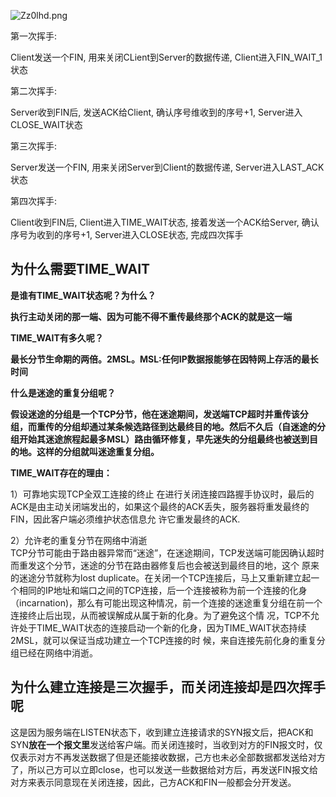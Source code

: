 ![Zz0lhd.png](https://s2.ax1x.com/2019/07/20/Zz0lhd.png)





第一次挥手:

Client发送一个FIN, 用来关闭CLient到Server的数据传递, Client进入FIN_WAIT_1状态

第二次挥手: 

Server收到FIN后, 发送ACK给Client, 确认序号维收到的序号+1,  Server进入CLOSE_WAIT状态

第三次挥手:

Server发送一个FIN, 用来关闭Server到Client的数据传递, Server进入LAST_ACK状态

第四次挥手:

Client收到FIN后, Client进入TIME_WAIT状态, 接着发送一个ACK给Server, 确认序号为收到的序号+1, Server进入CLOSE状态, 完成四次挥手



## 为什么需要TIME_WAIT

 **是谁有TIME_WAIT状态呢？为什么？**

​        **执行主动关闭的那一端、因为可能不得不重传最终那个ACK的就是这一端**

**TIME_WAIT有多久呢？**

​        **最长分节生命期的两倍。2MSL。MSL:任何IP数据报能够在因特网上存活的最长时间**

 **什么是迷途的重复分组呢？**

**假设迷途的分组是一个TCP分节，他在迷途期间，发送端TCP超时并重传该分组，而重传的分组却通过某条候选路径到达最终目的地。然后不久后（自迷途的分组开始其迷途旅程起最多MSL）路由循环修复，早先迷失的分组最终也被送到目的地。这样的分组就叫迷途重复分组。**



**TIME_WAIT存在的理由：**

1）可靠地实现TCP全双工连接的终止
    在进行关闭连接四路握手协议时，最后的ACK是由主动关闭端发出的，如果这个最终的ACK丢失，服务器将重发最终的FIN，因此客户端必须维护状态信息允 许它重发最终的ACK.

2）允许老的重复分节在网络中消逝  
    TCP分节可能由于路由器异常而“迷途”，在迷途期间，TCP发送端可能因确认超时而重发这个分节，迷途的分节在路由器修复后也会被送到最终目的地，这个 原来的迷途分节就称为lost duplicate。在关闭一个TCP连接后，马上又重新建立起一个相同的IP地址和端口之间的TCP连接，后一个连接被称为前一个连接的化身 （incarnation)，那么有可能出现这种情况，前一个连接的迷途重复分组在前一个连接终止后出现，从而被误解成从属于新的化身。为了避免这个情 况，TCP不允许处于TIME_WAIT状态的连接启动一个新的化身，因为TIME_WAIT状态持续2MSL，就可以保证当成功建立一个TCP连接的时 候，来自连接先前化身的重复分组已经在网络中消逝。





## 为什么建立连接是三次握手，而关闭连接却是四次挥手呢

这是因为服务端在LISTEN状态下，收到建立连接请求的SYN报文后，把ACK和SYN**放在一个报文里**发送给客户端。而关闭连接时，当收到对方的FIN报文时，仅仅表示对方不再发送数据了但是还能接收数据，己方也未必全部数据都发送给对方了，所以己方可以立即close，也可以发送一些数据给对方后，再发送FIN报文给对方来表示同意现在关闭连接，因此，己方ACK和FIN一般都会分开发送。





